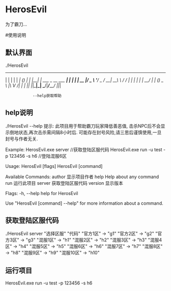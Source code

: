 # HerosEvil
为了霸刀...

#使用说明
## 默认界面



./HerosEvil
 _    _                    ______     _ _
| |  | |                  |  ____|   (_) |
| |__| | ___ _ __ ___  ___| |____   ___| |
|  __  |/ _ \ '__/ _ \/ __|  __\ \ / / | |
| |  | |  __/ | | (_) \__ \ |___\ V /| | |
|_|  |_|\___|_|  \___/|___/______\_/ |_|_|

			    --help获取帮助

## help说明
./HerosEvil --help
提示:
  此项目用于帮助霸刀玩家降低善恶值,
  击杀NPC后不会显示倒地状态,再次击杀需间隔8小时后.
  可能存在封号风险,请三思后谨慎使用,一旦封号与作者无关.

Example:
  HerosEvil.exe server                         //获取登陆区服代码
  HerosEvil.exe run -u test -p 123456 -s h6    //登陆混服6区

Usage:
  HerosEvil [flags]
  HerosEvil [command]

Available Commands:
  author      显示项目作者
  help        Help about any command
  run         运行此项目
  server      获取登陆区服代码
  version     显示版本

Flags:
  -h, --help   help for HerosEvil

Use "HerosEvil [command] --help" for more information about a command.
## 获取登陆区服代码
  ./HerosEvil server
	"选择区服"     "代码"
	"官方1区"  ->  "g1"
	"官方2区"  ->  "g2"
	"官方3区"  ->  "g3"
	"混服1区"  ->  "h1"
	"混服2区"  ->  "h2"
	"混服3区"  ->  "h3"
	"混服4区"  ->  "h4"
	"混服5区"  ->  "h5"
	"混服6区"  ->  "h6"
	"混服7区"  ->  "h7"
	"混服8区"  ->  "h8"
	"混服9区"  ->  "h9"
	"混服10区" ->  "h10"
 ## 运行项目
HerosEvil.exe run  -u test -p 123456 -s h6
